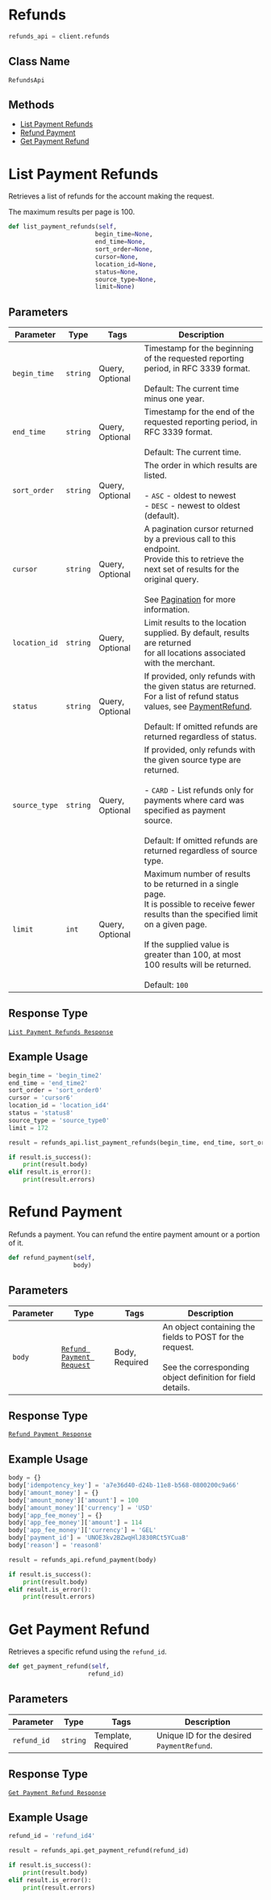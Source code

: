 # Refunds

```python
refunds_api = client.refunds
```

## Class Name

`RefundsApi`

## Methods

* [List Payment Refunds](/doc/api/refunds.md#list-payment-refunds)
* [Refund Payment](/doc/api/refunds.md#refund-payment)
* [Get Payment Refund](/doc/api/refunds.md#get-payment-refund)


# List Payment Refunds

Retrieves a list of refunds for the account making the request.

The maximum results per page is 100.

```python
def list_payment_refunds(self,
                        begin_time=None,
                        end_time=None,
                        sort_order=None,
                        cursor=None,
                        location_id=None,
                        status=None,
                        source_type=None,
                        limit=None)
```

## Parameters

| Parameter | Type | Tags | Description |
|  --- | --- | --- | --- |
| `begin_time` | `string` | Query, Optional | Timestamp for the beginning of the requested reporting period, in RFC 3339 format.<br><br>Default: The current time minus one year. |
| `end_time` | `string` | Query, Optional | Timestamp for the end of the requested reporting period, in RFC 3339 format.<br><br>Default: The current time. |
| `sort_order` | `string` | Query, Optional | The order in which results are listed.<br><br>- `ASC` - oldest to newest<br>- `DESC` - newest to oldest (default). |
| `cursor` | `string` | Query, Optional | A pagination cursor returned by a previous call to this endpoint.<br>Provide this to retrieve the next set of results for the original query.<br><br>See [Pagination](https://developer.squareup.com/docs/basics/api101/pagination) for more information. |
| `location_id` | `string` | Query, Optional | Limit results to the location supplied. By default, results are returned<br>for all locations associated with the merchant. |
| `status` | `string` | Query, Optional | If provided, only refunds with the given status are returned.<br>For a list of refund status values, see [PaymentRefund](#type-paymentrefund).<br><br>Default: If omitted refunds are returned regardless of status. |
| `source_type` | `string` | Query, Optional | If provided, only refunds with the given source type are returned.<br><br>- `CARD` - List refunds only for payments where card was specified as payment<br>  source.<br><br>Default: If omitted refunds are returned regardless of source type. |
| `limit` | `int` | Query, Optional | Maximum number of results to be returned in a single page.<br>It is possible to receive fewer results than the specified limit on a given page.<br><br>If the supplied value is greater than 100, at most 100 results will be returned.<br><br>Default: `100` |

## Response Type

[`List Payment Refunds Response`](/doc/models/list-payment-refunds-response.md)

## Example Usage

```python
begin_time = 'begin_time2'
end_time = 'end_time2'
sort_order = 'sort_order0'
cursor = 'cursor6'
location_id = 'location_id4'
status = 'status8'
source_type = 'source_type0'
limit = 172

result = refunds_api.list_payment_refunds(begin_time, end_time, sort_order, cursor, location_id, status, source_type, limit)

if result.is_success():
    print(result.body)
elif result.is_error():
    print(result.errors)
```


# Refund Payment

Refunds a payment. You can refund the entire payment amount or a
portion of it.

```python
def refund_payment(self,
                  body)
```

## Parameters

| Parameter | Type | Tags | Description |
|  --- | --- | --- | --- |
| `body` | [`Refund Payment Request`](/doc/models/refund-payment-request.md) | Body, Required | An object containing the fields to POST for the request.<br><br>See the corresponding object definition for field details. |

## Response Type

[`Refund Payment Response`](/doc/models/refund-payment-response.md)

## Example Usage

```python
body = {}
body['idempotency_key'] = 'a7e36d40-d24b-11e8-b568-0800200c9a66'
body['amount_money'] = {}
body['amount_money']['amount'] = 100
body['amount_money']['currency'] = 'USD'
body['app_fee_money'] = {}
body['app_fee_money']['amount'] = 114
body['app_fee_money']['currency'] = 'GEL'
body['payment_id'] = 'UNOE3kv2BZwqHlJ830RCt5YCuaB'
body['reason'] = 'reason8'

result = refunds_api.refund_payment(body)

if result.is_success():
    print(result.body)
elif result.is_error():
    print(result.errors)
```


# Get Payment Refund

Retrieves a specific refund using the `refund_id`.

```python
def get_payment_refund(self,
                      refund_id)
```

## Parameters

| Parameter | Type | Tags | Description |
|  --- | --- | --- | --- |
| `refund_id` | `string` | Template, Required | Unique ID for the desired `PaymentRefund`. |

## Response Type

[`Get Payment Refund Response`](/doc/models/get-payment-refund-response.md)

## Example Usage

```python
refund_id = 'refund_id4'

result = refunds_api.get_payment_refund(refund_id)

if result.is_success():
    print(result.body)
elif result.is_error():
    print(result.errors)
```

